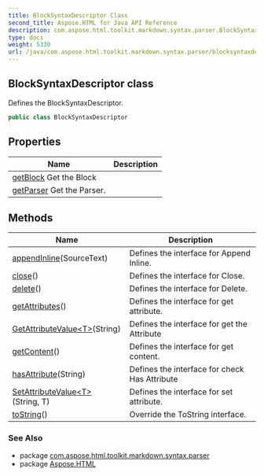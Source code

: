```yaml
---
title: BlockSyntaxDescriptor Class
second_title: Aspose.HTML for Java API Reference
description: com.aspose.html.toolkit.markdown.syntax.parser.BlockSyntaxDescriptor class. Defines the BlockSyntaxDescriptor
type: docs
weight: 5330
url: /java/com.aspose.html.toolkit.markdown.syntax.parser/blocksyntaxdescriptor/
---
```

## BlockSyntaxDescriptor class

Defines the BlockSyntaxDescriptor.

```java
public class BlockSyntaxDescriptor
```

## Properties

| Name | Description |
| --- | --- |
| [getBlock](../../com.aspose.html.toolkit.markdown.syntax.parser/blocksyntaxdescriptor/block/) Get the Block |
| [getParser](../../com.aspose.html.toolkit.markdown.syntax.parser/blocksyntaxdescriptor/parser/) Get the Parser. |

## Methods

| Name | Description |
| --- | --- |
| [appendInline](../../com.aspose.html.toolkit.markdown.syntax.parser/blocksyntaxdescriptor/appendinline/)(SourceText) | Defines the interface for Append Inline. |
| [close](../../com.aspose.html.toolkit.markdown.syntax.parser/blocksyntaxdescriptor/close/)() | Defines the interface for Close. |
| [delete](../../com.aspose.html.toolkit.markdown.syntax.parser/blocksyntaxdescriptor/delete/)() | Defines the interface for Delete. |
| [getAttributes](../../com.aspose.html.toolkit.markdown.syntax.parser/blocksyntaxdescriptor/getattributes/)() | Defines the interface for get attribute. |
| [GetAttributeValue&lt;T&gt;](../../com.aspose.html.toolkit.markdown.syntax.parser/blocksyntaxdescriptor/getattributevalue/)(String) | Defines the interface for get the Attribute |
| [getContent](../../com.aspose.html.toolkit.markdown.syntax.parser/blocksyntaxdescriptor/getcontent/)() | Defines the interface for get content. |
| [hasAttribute](../../com.aspose.html.toolkit.markdown.syntax.parser/blocksyntaxdescriptor/hasattribute/)(String) | Defines the interface for check Has Attribute |
| [SetAttributeValue&lt;T&gt;](../../com.aspose.html.toolkit.markdown.syntax.parser/blocksyntaxdescriptor/setattributevalue/)(String, T) | Defines the interface for set attribute. |
| [toString](../../com.aspose.html.toolkit.markdown.syntax.parser/blocksyntaxdescriptor/toString/)() | Override the ToString interface. |

### See Also

* package [com.aspose.html.toolkit.markdown.syntax.parser](../../com.aspose.html.toolkit.markdown.syntax.parser/)
* package [Aspose.HTML](../../)
